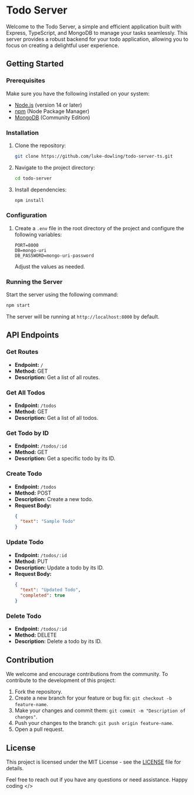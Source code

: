 # Todo Server

Welcome to the Todo Server, a simple and efficient application built with Express, TypeScript, and MongoDB to manage your tasks seamlessly. This server provides a robust backend for your todo application, allowing you to focus on creating a delightful user experience.

## Getting Started

### Prerequisites

Make sure you have the following installed on your system:

- [Node.js](https://nodejs.org/) (version 14 or later)
- [npm](https://www.npmjs.com/) (Node Package Manager)
- [MongoDB](https://www.mongodb.com/try/download/community) (Community Edition)

### Installation

1. Clone the repository:

   ```bash
   git clone https://github.com/luke-dowling/todo-server-ts.git
   ```

2. Navigate to the project directory:

   ```bash
   cd todo-server
   ```

3. Install dependencies:

   ```bash
   npm install
   ```

### Configuration

1. Create a `.env` file in the root directory of the project and configure the following variables:

   ```env
   PORT=8000
   DB=mongo-uri
   DB_PASSWORD=mongo-uri-password
   ```

   Adjust the values as needed.

### Running the Server

Start the server using the following command:

```bash
npm start
```

The server will be running at `http://localhost:8000` by default.

## API Endpoints

### Get Routes

- **Endpoint:** `/`
- **Method:** GET
- **Description:** Get a list of all routes.

### Get All Todos

- **Endpoint:** `/todos`
- **Method:** GET
- **Description:** Get a list of all todos.

### Get Todo by ID

- **Endpoint:** `/todos/:id`
- **Method:** GET
- **Description:** Get a specific todo by its ID.

### Create Todo

- **Endpoint:** `/todos`
- **Method:** POST
- **Description:** Create a new todo.
- **Request Body:**
  ```json
  {
    "text": "Sample Todo"
  }
  ```

### Update Todo

- **Endpoint:** `/todos/:id`
- **Method:** PUT
- **Description:** Update a todo by its ID.
- **Request Body:**
  ```json
  {
    "text": "Updated Todo",
    "completed": true
  }
  ```

### Delete Todo

- **Endpoint:** `/todos/:id`
- **Method:** DELETE
- **Description:** Delete a todo by its ID.

## Contribution

We welcome and encourage contributions from the community. To contribute to the development of this project:

1. Fork the repository.
2. Create a new branch for your feature or bug fix: `git checkout -b feature-name`.
3. Make your changes and commit them: `git commit -m "Description of changes"`.
4. Push your changes to the branch: `git push origin feature-name`.
5. Open a pull request.

## License

This project is licensed under the MIT License - see the [LICENSE](LICENSE) file for details.

Feel free to reach out if you have any questions or need assistance. Happy coding </>

